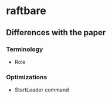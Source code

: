 raftbare
========

Differences with the paper
--------------------------

### Terminology

- Role


### Optimizations

- StartLeader command
